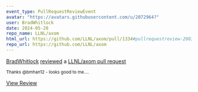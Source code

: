 ```yaml
---
event_type: PullRequestReviewEvent
avatar: "https://avatars.githubusercontent.com/u/2072964?"
user: BradWhitlock
date: 2024-05-28
repo_name: LLNL/axom
html_url: https://github.com/LLNL/axom/pull/1334#pullrequestreview-2083903090
repo_url: https://github.com/LLNL/axom
---
```


<a href='https://github.com/BradWhitlock' target='_blank'>BradWhitlock</a> <a href='https://github.com/LLNL/axom/pull/1334#pullrequestreview-2083903090' target='_blank'>reviewed</a> a <a href='https://github.com/LLNL/axom/pull/1334' target='_blank'>LLNL/axom pull request</a>

<small>Thanks @bmhan12 - looks good to me....</small>

<a href='https://github.com/LLNL/axom/pull/1334#pullrequestreview-2083903090' target='_blank'>View Review</a>